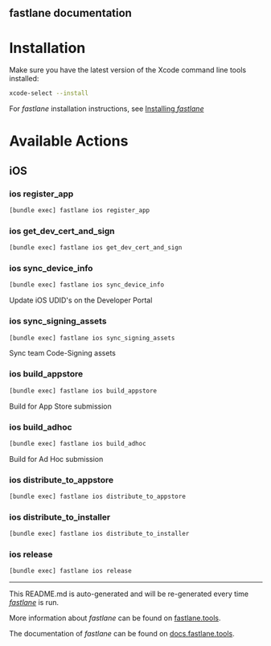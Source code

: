 fastlane documentation
----

# Installation

Make sure you have the latest version of the Xcode command line tools installed:

```sh
xcode-select --install
```

For _fastlane_ installation instructions, see [Installing _fastlane_](https://docs.fastlane.tools/#installing-fastlane)

# Available Actions

## iOS

### ios register_app

```sh
[bundle exec] fastlane ios register_app
```



### ios get_dev_cert_and_sign

```sh
[bundle exec] fastlane ios get_dev_cert_and_sign
```



### ios sync_device_info

```sh
[bundle exec] fastlane ios sync_device_info
```

Update iOS UDID's on the Developer Portal

### ios sync_signing_assets

```sh
[bundle exec] fastlane ios sync_signing_assets
```

Sync team Code-Signing assets

### ios build_appstore

```sh
[bundle exec] fastlane ios build_appstore
```

Build for App Store submission

### ios build_adhoc

```sh
[bundle exec] fastlane ios build_adhoc
```

Build for Ad Hoc submission

### ios distribute_to_appstore

```sh
[bundle exec] fastlane ios distribute_to_appstore
```



### ios distribute_to_installer

```sh
[bundle exec] fastlane ios distribute_to_installer
```



### ios release

```sh
[bundle exec] fastlane ios release
```



----

This README.md is auto-generated and will be re-generated every time [_fastlane_](https://fastlane.tools) is run.

More information about _fastlane_ can be found on [fastlane.tools](https://fastlane.tools).

The documentation of _fastlane_ can be found on [docs.fastlane.tools](https://docs.fastlane.tools).
